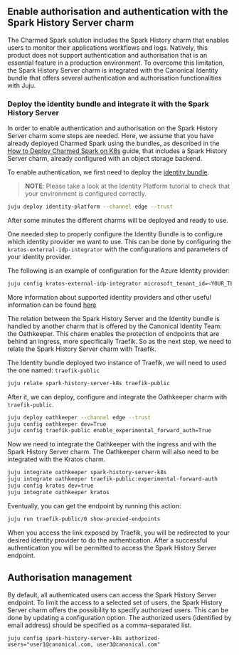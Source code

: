 ## Enable authorisation and authentication with the Spark History Server charm

The Charmed Spark solution includes the Spark History charm that enables users to monitor their applications workflows and logs. Natively, this product does not support authentication and authorisation that is an essential feature in a production environment. To overcome this limitation, the Spark History Server charm is integrated with the Canonical Identity bundle that offers several authentication and authorisation functionalities with Juju.

### Deploy the identity bundle and integrate it with the Spark History Server 

In order to enable authentication and authorisation on the Spark History Server charm some steps are needed. Here, we assume that you have already deployed Charmed Spark using 
the bundles, as described in the [How to Deploy Charmed Spark on K8s](/t/10979) guide, that includes a Spark History Server charm, already configured with an object storage backend. 

To enable authentication, we first need to deploy the [identity bundle](https://discourse.charmhub.io/t/iam-bundle-deployment-tutorial/11916).

> **NOTE**: Please take a look at the Identity Platform tutorial to check that your environment is configured correctly.

```bash
juju deploy identity-platform --channel edge --trust
```

After some minutes the different charms will be deployed and ready to use.

One needed step to properly configure the Identity Bundle is to configure which identity provider we want to use.
This can be done by configuring the `kratos-external-idp-integrator` with the configurations and parameters of your identity provider.

The following is an example of configuration for the Azure Identity provider:

```bash
juju config kratos-external-idp-integrator microsoft_tenant_id=<YOUR_TENANT_ID> provider=microsoft client_id=<YOUR_CLIENT_ID> client_secret=<YOUR_CLIENT_SECRETS>.
```

More information about supported identity providers and other useful information can be found [here](https://discourse.charmhub.io/t/how-to-manage-external-identity-providers/11910)

The relation between the Spark History Server and the Identity bundle is handled by another charm that is offered by the Canonical Identity Team: the Oathkeeper.
This charm enables the protection of endpoints that are behind an ingress, more specifically Traefik.
So as the next step, we need to relate the Spark History Server charm with Traefik.

The Identity bundle deployed two instance of Traefik, we will need to used the one named: `traefik-public`

```bash
juju relate spark-history-server-k8s traefik-public
```

After it, we can deploy, configure and integrate the Oathkeeper charm with `traefik-public`.

```bash
juju deploy oathkeeper --channel edge --trust
juju config oathkeeper dev=True
juju config traefik-public enable_experimental_forward_auth=True
```

Now we need to integrate the Oathkeeper with the ingress and with the Spark History Server charm. The Oathkeeper charm will also need to be integrated with the Kratos charm.

```bash
juju integrate oathkeeper spark-history-server-k8s
juju integrate oathkeeper traefik-public:experimental-forward-auth
juju config kratos dev=true
juju integrate oathkeeper kratos

```

Eventually, you can get the endpoint by running this action:

```bash
juju run traefik-public/0 show-proxied-endpoints
```

When you access the link exposed by Traefik, you will be redirected to your desired identity provider to do the authentication. After a successful authentication you will be permitted to access the Spark History Server endpoint.

## Authorisation management

By default, all authenticated users can access the Spark History Server endpoint. To limit the access to a selected set of users, the Spark History Server charm offers the possibility to specify authorized users. This can be done by updating a configuration option. The authorized users (identified by email address) should be specified as a comma-separated list.

```
juju config spark-history-server-k8s authorized-users="user1@canonical.com, user3@canonical.com"
```
